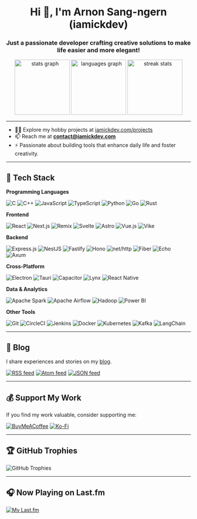 <h1 align="center">Hi 👋, I'm Arnon Sang-ngern (iamickdev)</h1>
<h3 align="center">Just a passionate developer crafting creative solutions to make life easier and more elegant!</h3>

<div align="center">
  <img src="https://github-readme-stats.vercel.app/api?username=arnonsang&hide_title=false&hide_rank=false&show_icons=true&include_all_commits=true&count_private=true&disable_animations=false&theme=dracula&locale=en&hide_border=false" height="150" alt="stats graph"  />
  <img src="https://github-readme-stats.vercel.app/api/top-langs?username=arnonsang&locale=en&hide_title=false&hide=html,ejs,css,pug&layout=compact&card_width=320&langs_count=5&theme=dracula&hide_border=false" height="150" alt="languages graph"  />
  <img src="https://github-readme-streak-stats.herokuapp.com/?user=arnonsang&theme=dracula&hide_border=false" height="150" alt="streak stats"  />
</div>

---

- 👨‍💻 Explore my hobby projects at [iamickdev.com/projects](https://www.iamickdev.com/projects)
- 📫 Reach me at **contact@iamickdev.com**
- ⚡ Passionate about building tools that enhance daily life and foster creativity.

---

## 🧰 Tech Stack

**Programming Languages**

![C](https://img.shields.io/badge/C-00599C?style=for-the-badge&logo=c&logoColor=white)
![C++](https://img.shields.io/badge/C++-00599C?style=for-the-badge&logo=c%2B%2B&logoColor=white)
![JavaScript](https://img.shields.io/badge/JavaScript-F7DF1E?style=for-the-badge&logo=javascript&logoColor=black)
![TypeScript](https://img.shields.io/badge/TypeScript-007ACC?style=for-the-badge&logo=typescript&logoColor=white)
![Python](https://img.shields.io/badge/Python-3776AB?style=for-the-badge&logo=python&logoColor=white)
![Go](https://img.shields.io/badge/Go-00ADD8?style=for-the-badge&logo=go&logoColor=white)
![Rust](https://img.shields.io/badge/Rust-b7410e?style=for-the-badge&logo=rust&logoColor=white)

**Frontend**

![React](https://img.shields.io/badge/React-20232A?style=for-the-badge&logo=react&logoColor=61DAFB)
![Next.js](https://img.shields.io/badge/Next.js-000000?style=for-the-badge&logo=next.js&logoColor=white)
![Remix](https://img.shields.io/badge/Remix-000000?style=for-the-badge&logo=remix&logoColor=white)
![Svelte](https://img.shields.io/badge/Svelte-FF3E00?style=for-the-badge&logo=svelte&logoColor=white)
![Astro](https://img.shields.io/badge/Astro-ff0000?style=for-the-badge&logo=astro&logoColor=white)
![Vue.js](https://img.shields.io/badge/Vue.js-4FC08D?style=for-the-badge&logo=vue.js&logoColor=white)
![Vike](https://img.shields.io/badge/Vike-000000?style=for-the-badge&logo=vike&logoColor=white)

**Backend**

![Express.js](https://img.shields.io/badge/Express.js-404D59?style=for-the-badge&logo=express&logoColor=white)
![NestJS](https://img.shields.io/badge/NestJS-E0234E?style=for-the-badge&logo=nestjs&logoColor=white)
![Fastify](https://img.shields.io/badge/Fastify-000000?style=for-the-badge&logo=fastify&logoColor=white)
![Hono](https://img.shields.io/badge/Hono-fc8545?style=for-the-badge&logo=hono&logoColor=white)
![net/http](https://img.shields.io/badge/http-00ADD8?style=for-the-badge&logo=go&logoColor=white)
![Fiber](https://img.shields.io/badge/Fiber-00ADD8?style=for-the-badge&logo=go&logoColor=white)
![Echo](https://img.shields.io/badge/Echo-00ADD8?style=for-the-badge&logo=go&logoColor=white)
![Axum](https://img.shields.io/badge/Axum-b7410e?style=for-the-badge&logo=rust&logoColor=white)

**Cross-Platform**

![Electron](https://img.shields.io/badge/Electron-47848F?style=for-the-badge&logo=electron&logoColor=white)
![Tauri](https://img.shields.io/badge/Tauri-FFC131?style=for-the-badge&logo=tauri&logoColor=black)
![Capacitor](https://img.shields.io/badge/Capacitor-555555?style=for-the-badge&logo=capacitor&logoColor=white)
![Lynx](https://img.shields.io/badge/Lynx-000000?style=for-the-badge&logo=lynx&logoColor=white)
![React Native](https://img.shields.io/badge/React_Native-20232A?style=for-the-badge&logo=react&logoColor=61DAFB)

**Data & Analytics**

![Apache Spark](https://img.shields.io/badge/Spark-E25A1C?style=for-the-badge&logo=apachespark&logoColor=white)
![Apache Airflow](https://img.shields.io/badge/Airflow-017CEE?style=for-the-badge&logo=apacheairflow&logoColor=white)
![Hadoop](https://img.shields.io/badge/Hadoop-66CCFF?style=for-the-badge&logo=apachehadoop&logoColor=white)
![Power BI](https://img.shields.io/badge/Power_BI-F2C811?style=for-the-badge&logo=powerbi&logoColor=black)

**Other Tools**

![Git](https://img.shields.io/badge/Git-F05032?style=for-the-badge&logo=git&logoColor=white)
![CircleCI](https://img.shields.io/badge/CircleCI-343434?style=for-the-badge&logo=circleci&logoColor=white)
![Jenkins](https://img.shields.io/badge/Jenkins-D24939?style=for-the-badge&logo=jenkins&logoColor=white)
![Docker](https://img.shields.io/badge/Docker-2496ED?style=for-the-badge&logo=docker&logoColor=white)
![Kubernetes](https://img.shields.io/badge/Kubernetes-326CE5?style=for-the-badge&logo=kubernetes&logoColor=white)
![Kafka](https://img.shields.io/badge/Kafka-231F20?style=for-the-badge&logo=apachekafka&logoColor=white)
![LangChain](https://img.shields.io/badge/LangChain-000000?style=for-the-badge&logo=langchain&logoColor=white)

---


## 📝 Blog

I share experiences and stories on my [blog](https://www.iamickdev.com/blog).

[![RSS feed](https://img.shields.io/badge/rss-FF6600?style=for-the-badge&logo=rss)](https://www.iamickdev.com/feed/rss)
[![Atom feed](https://img.shields.io/badge/atom-3399FF?style=for-the-badge&logo=feedly)](https://www.iamickdev.com/feed/atom)
[![JSON feed](https://img.shields.io/badge/json-6DD0E4?style=for-the-badge&logo=json)](https://www.iamickdev.com/feed/json)

---

## 💰 Support My Work

If you find my work valuable, consider supporting me:

[![BuyMeACoffee](https://img.shields.io/badge/Buy_Me_a_Coffee-FFDD00?style=for-the-badge&logo=buy-me-a-coffee&logoColor=black)](https://buymeacoffee.com/arnonsangn)
[![Ko-Fi](https://img.shields.io/badge/Ko--fi-F16061?style=for-the-badge&logo=ko-fi&logoColor=white)](https://ko-fi.com/arnonsang)

---

## 🏆 GitHub Trophies

![GitHub Trophies](https://github-profile-trophy.vercel.app/?username=arnonsang&theme=chalk&no-frame=true&no-bg=false&margin-w=4)

---

## 🎧 Now Playing on Last.fm

[![My Last.fm](https://lastfm-recently-played.vercel.app/api?user=j9ix)](https://www.last.fm/user/j9ix)
